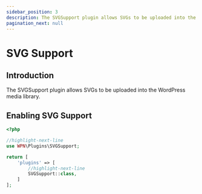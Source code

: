 ```yaml
---
sidebar_position: 3
description: The SVGSupport plugin allows SVGs to be uploaded into the WordPress media library
pagination_next: null
---
```


# SVG Support

## Introduction

The SVGSupport plugin allows SVGs to be uploaded into the WordPress media library.

## Enabling SVG Support

```php title="config.php"
<?php

//highlight-next-line
use WPN\Plugins\SVGSupport;

return [
    'plugins' => [
        //highlight-next-line
        SVGSupport::class,
    ]
];
```